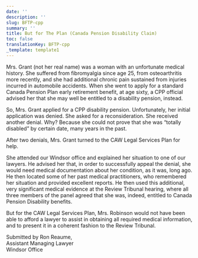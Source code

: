 ```yaml
---
date: ''
description: ''
slug: BFTP-cpp
summary: ''
title: But for The Plan (Canada Pension Disability Claim)
toc: false
translationKey: BFTP-cpp
_template: template1
---
```


Mrs. Grant (not her real name) was a woman with an unfortunate medical history. She suffered from fibromyalgia since age 25, from osteoarthritis more recently, and she had additional chronic pain sustained from injuries incurred in automobile accidents. When she went to apply for a standard Canada Pension Plan early retirement benefit, at age sixty, a CPP official advised her that she may well be entitled to a disability pension, instead.

So, Mrs. Grant applied for a CPP disability pension. Unfortunately, her initial application was denied. She asked for a reconsideration. She received another denial. Why? Because she could not prove that she was “totally disabled” by certain date, many years in the past.

After two denials, Mrs. Grant turned to the CAW Legal Services Plan for help.

She attended our Windsor office and explained her situation to one of our lawyers. He advised her that, in order to successfully appeal the denial, she would need medical documentation about her condition, as it was, long ago. He then located some of her past medical practitioners, who remembered her situation and provided excellent reports. He then used this additional, very significant medical evidence at the Review Tribunal hearing, where all three members of the panel agreed that she was, indeed, entitled to Canada Pension Disability benefits.

But for the CAW Legal Services Plan, Mrs. Robinson would not have been able to afford a lawyer to assist in obtaining all required medical information, and to present it in a coherent fashion to the Review Tribunal.

Submitted by Ron Reaume,  
Assistant Managing Lawyer  
Windsor Office
